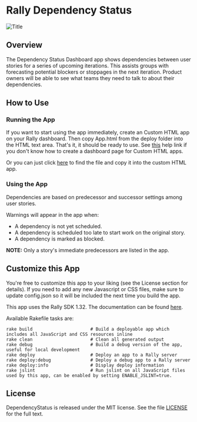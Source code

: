 Rally Dependency Status
======================

![Title](https://raw.github.com/RallyApps/DependencyStatus/master/screenshots/title-screenshot.png)

## Overview

The Dependency Status Dashboard app shows dependencies between user stories for a series of upcoming iterations. This assists groups with forecasting potential blockers or stoppages in the next iteration. Product owners will be able to see what teams they need to talk to about their dependencies.

## How to Use

### Running the App

If you want to start using the app immediately, create an Custom HTML app on your Rally dashboard. Then copy App.html from the deploy folder into the HTML text area. That's it, it should be ready to use. See [this](http://www.rallydev.com/help/use_apps#create) help link if you don't know how to create a dashboard page for Custom HTML apps.

Or you can just click [here](https://raw.github.com/RallyApps/DependencyStatus/master/deploy/App.html) to find the file and copy it into the custom HTML app.

### Using the App

Dependencies are based on predecessor and successor settings among user stories.

Warnings will appear in the app when:

* A dependency is not yet scheduled.
* A dependency is scheduled too late to start work on the original story.
* A dependency is marked as blocked.

<b>NOTE:</b> Only a story's immediate predecessors are listed in the app.

## Customize this App

You're free to customize this app to your liking (see the License section for details). If you need to add any new Javascript or CSS files, make sure to update config.json so it will be included the next time you build the app.

This app uses the Rally SDK 1.32. The documentation can be found [here](http://developer.rallydev.com/help/app-sdk).

Available Rakefile tasks are:

    rake build                      # Build a deployable app which includes all JavaScript and CSS resources inline
    rake clean                      # Clean all generated output
    rake debug                      # Build a debug version of the app, useful for local development
    rake deploy                     # Deploy an app to a Rally server
    rake deploy:debug               # Deploy a debug app to a Rally server
    rake deploy:info                # Display deploy information
    rake jslint                     # Run jslint on all JavaScript files used by this app, can be enabled by setting ENABLE_JSLINT=true.

## License

DependencyStatus is released under the MIT license.  See the file [LICENSE](https://raw.github.com/RallyApps/DependencyStatus/master/LICENSE) for the full text.
